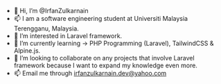 - 👋 Hi, I’m @IrfanZulkarnain
- 📫 I am a software engineering student at Universiti Malaysia Terengganu, Malaysia.
- 👀 I’m interested in Laravel framework.
- 🌱 I’m currently learning -> PHP Programming (Laravel), TailwindCSS & Alpine.js.
- 💞️ I’m looking to collaborate on any projects that involve Laravel framework because I want to expand my knowledge even more.
- 📫 Email me through irfanzulkarnain.dev@yahoo.com

<!---
IrfanZulkarnain/IrfanZulkarnain is a ✨ special ✨ repository because its `README.md` (this file) appears on your GitHub profile.
You can click the Preview link to take a look at your changes.
--->
